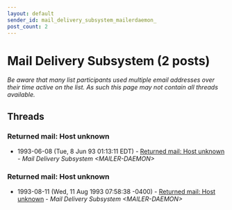 ```yaml
---
layout: default
sender_id: mail_delivery_subsystem_mailerdaemon_
post_count: 2
---
```


# Mail Delivery Subsystem <MAILER-DAEMON> (2 posts)

_Be aware that many list participants used multiple email addresses over their time active on the list. As such this page may not contain all threads available._

## Threads

### Returned mail: Host unknown
+ 1993-06-08 (Tue, 8 Jun 93 01:13:11 EDT) - [Returned mail: Host unknown](/archive/1993/06/45d7b906e27d3fb70134100c9ab0d42cd9d18c2601d601cc5ca36aa7acd3db99) - _Mail Delivery Subsystem \<MAILER-DAEMON\>_

### Returned mail: Host unknown
+ 1993-08-11 (Wed, 11 Aug 1993 07:58:38 -0400) - [Returned mail: Host unknown](/archive/1993/08/e4e95a8d1c0b57993a54b5bb114254de65f972e074daa30d643cd2422bbbb207) - _Mail Delivery Subsystem \<MAILER-DAEMON\>_

